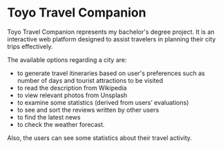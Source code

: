 # Toyo Travel Companion

Toyo Travel Companion represents my bachelor's degree project. It is an interactive web platform designed to assist travelers in planning their city trips effectively.

The available options regarding a city are:
* to generate travel itineraries based on user's preferences such as number of days and tourist attractions to be visited
* to read the description from Wikipedia
* to view relevant photos from Unsplash
* to examine some statistics (derived from users’ evaluations)
* to see and sort the reviews written by other users
* to find the latest news
* to check the weather forecast.

Also, the users can see some statistics about their travel activity.

